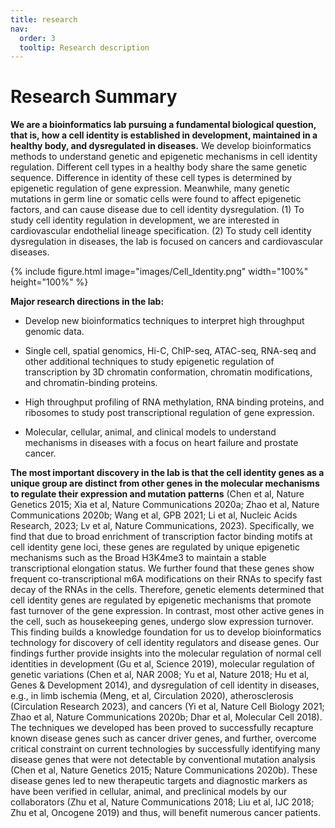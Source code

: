 ```yaml
---
title: research
nav:
  order: 3
  tooltip: Research description
---
```


# <i class="fas fa-microscope"></i>Research Summary

**We are a bioinformatics lab pursuing a fundamental biological question, that is, how a cell identity is established in development, maintained in a healthy body, and dysregulated in diseases.** We develop bioinformatics methods to understand genetic and epigenetic mechanisms in cell identity regulation. Different cell types in a healthy body share the same genetic sequence. Difference in identity of these cell types is determined by epigenetic regulation of gene expression. Meanwhile, many genetic mutations in germ line or somatic cells were found to affect epigenetic factors, and can cause disease due to cell identity dysregulation. (1) To study cell identity regulation in development, we are interested in cardiovascular endothelial lineage specification. (2) To study cell identity dysregulation in diseases, the lab is focused on cancers and cardiovascular diseases.

{%
  include figure.html
  image="images/Cell_Identity.png"
  width="100%"
  height="100%"
%}


**Major research directions in the lab:**

- Develop new bioinformatics techniques to interpret high throughput genomic data.

- Single cell, spatial genomics, Hi-C, ChIP-seq, ATAC-seq, RNA-seq and other additional techniques to study epigenetic regulation of transcription by 3D chromatin conformation, chromatin modifications, and chromatin-binding proteins.

- High throughput profiling of RNA methylation, RNA binding proteins, and ribosomes to study post transcriptional regulation of gene expression.

- Molecular, cellular, animal, and clinical models to understand mechanisms in diseases with a focus on heart failure and prostate cancer.

**The most important discovery in the lab is that the cell identity genes as a unique group are distinct from other genes in the molecular mechanisms to regulate their expression and mutation patterns** (Chen et al, Nature Genetics 2015; Xia et al, Nature Communications 2020a; Zhao et al, Nature Communications 2020b; Wang et al, GPB 2021; Li et al, Nucleic Acids Research, 2023; Lv et al, Nature Communications, 2023). Specifically, we find that due to broad enrichment of transcription factor binding motifs at cell identity gene loci, these genes are regulated by unique epigenetic mechanisms such as the Broad H3K4me3 to maintain a stable transcriptional elongation status. We further found that these genes show frequent co-transcriptional m6A modifications on their RNAs to specify fast decay of the RNAs in the cells. Therefore, genetic elements determined that cell identity genes are regulated by epigenetic mechanisms that promote fast turnover of the gene expression. In contrast, most other active genes in the cell, such as housekeeping genes, undergo slow  expression turnover. This finding builds a knowledge foundation for us to develop bioinformatics technology for discovery of cell identity regulators and disease genes. Our findings further provide insights into the molecular regulation of normal cell identities in development (Gu et al, Science 2019), molecular regulation of genetic variations (Chen et al, NAR 2008; Yu et al, Nature 2018; Hu et al, Genes & Development 2014), and dysregulation of cell identity in diseases, e.g., in limb ischemia (Meng, et al, Circulation 2020), atherosclerosis (Circulation Research 2023), and cancers (Yi et al, Nature Cell Biology 2021; Zhao et al, Nature Communications 2020b; Dhar et al, Molecular Cell 2018). The techniques we developed has been proved to successfully recapture known disease genes such as cancer driver genes, and further, overcome critical constraint on current technologies by successfully identifying many disease genes that were not detectable by conventional mutation analysis (Chen et al, Nature Genetics 2015; Nature Communications 2020b). These disease genes led to new therapeutic targets and diagnostic markers as have been verified in cellular, animal, and preclinical models by our collaborators (Zhu et al, Nature Communications 2018; Liu et al, IJC 2018; Zhu et al, Oncogene 2019) and thus, will benefit numerous cancer patients.


